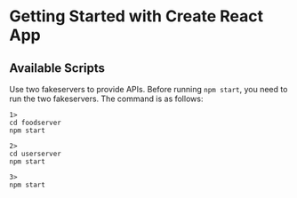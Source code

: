 # Getting Started with Create React App


## Available Scripts

Use two fakeservers to provide APIs. Before running `npm start`, you need to run the two fakeservers. The command is as follows:

```
1>
cd foodserver
npm start

2>
cd userserver
npm start

3>
npm start
```

